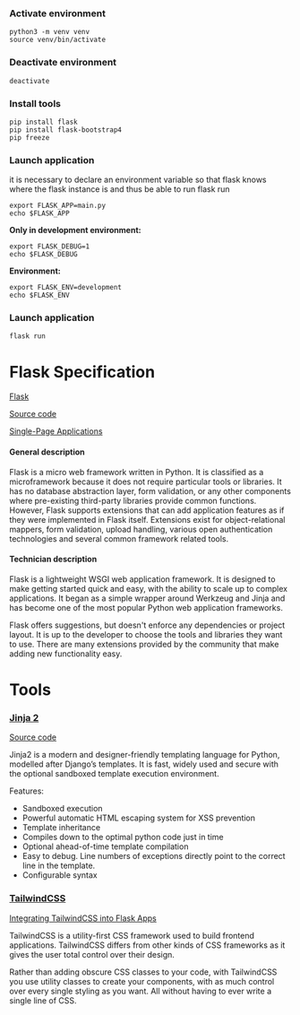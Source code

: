 ### Activate environment
```
python3 -m venv venv  
source venv/bin/activate
```
### Deactivate environment
```
deactivate
```
### Install tools
```
pip install flask
pip install flask-bootstrap4
pip freeze
```

### Launch application

it is necessary to declare an environment variable so that flask knows where the flask instance is and thus be able to run flask run

```
export FLASK_APP=main.py
echo $FLASK_APP
```
**Only in development environment:**
```
export FLASK_DEBUG=1
echo $FLASK_DEBUG
```
**Environment:**
```
export FLASK_ENV=development
echo $FLASK_ENV
```

### Launch application
```
flask run
```

# Flask Specification

[Flask](https://flask.palletsprojects.com/en/2.0.x/)

[Source code](https://github.com/pallets/flask/)

[Single-Page Applications](https://flask.palletsprojects.com/en/2.0.x/patterns/singlepageapplications/)

#### General description

Flask is a micro web framework written in Python. It is classified as a microframework because it does not require particular tools or libraries. It has no database abstraction layer, form validation, or any other components where pre-existing third-party libraries provide common functions. However, Flask supports extensions that can add application features as if they were implemented in Flask itself. Extensions exist for object-relational mappers, form validation, upload handling, various open authentication technologies and several common framework related tools.

#### Technician description 

Flask is a lightweight WSGI web application framework. It is designed to make getting started quick and easy, with the ability to scale up to complex applications. It began as a simple wrapper around Werkzeug and Jinja and has become one of the most popular Python web application frameworks.

Flask offers suggestions, but doesn't enforce any dependencies or project layout. It is up to the developer to choose the tools and libraries they want to use. There are many extensions provided by the community that make adding new functionality easy.

# Tools

### [Jinja 2](https://jinja2docs.readthedocs.io/en/stable/)

[Source code](https://github.com/pallets/jinja)

Jinja2 is a modern and designer-friendly templating language for Python, modelled after Django’s templates. It is fast, widely used and secure with the optional sandboxed template execution environment.

Features:

* Sandboxed execution
* Powerful automatic HTML escaping system for XSS prevention
* Template inheritance
* Compiles down to the optimal python code just in time
* Optional ahead-of-time template compilation
* Easy to debug. Line numbers of exceptions directly point to the correct line in the template.
* Configurable syntax

### [TailwindCSS](https://tailwindcss.com/)

[Integrating TailwindCSS into Flask Apps](https://www.section.io/engineering-education/integrate-tailwindcss-into-flask/)

TailwindCSS is a utility-first CSS framework used to build frontend applications. TailwindCSS differs from other kinds of CSS frameworks as it gives the user total control over their design.

Rather than adding obscure CSS classes to your code, with TailwindCSS you use utility classes to create your components, with as much control over every single styling as you want. All without having to ever write a single line of CSS.




